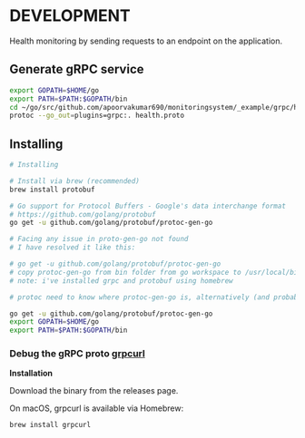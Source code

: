 # DEVELOPMENT

Health monitoring by sending requests to an endpoint on the application.

## Generate gRPC service

```sh
export GOPATH=$HOME/go
export PATH=$PATH:$GOPATH/bin
cd ~/go/src/github.com/apoorvakumar690/monitoringsystem/_example/grpc/health
protoc --go_out=plugins=grpc:. health.proto
```

## Installing

```bash
# Installing

# Install via brew (recommended)
brew install protobuf

# Go support for Protocol Buffers - Google's data interchange format
# https://github.com/golang/protobuf
go get -u github.com/golang/protobuf/protoc-gen-go

# Facing any issue in proto-gen-go not found
# I have resolved it like this:

# go get -u github.com/golang/protobuf/protoc-gen-go
# copy protoc-gen-go from bin folder from go workspace to /usr/local/bin/
# note: i've installed grpc and protobuf using homebrew

# protoc need to know where protoc-gen-go is, alternatively (and probably better) is to:

go get -u github.com/golang/protobuf/protoc-gen-go
export GOPATH=$HOME/go
export PATH=$PATH:$GOPATH/bin

```

### Debug the gRPC proto [grpcurl]

**Installation**

Download the binary from the releases page.

On macOS, grpcurl is available via Homebrew:

```sh
brew install grpcurl
```

[proto3]: https://developers.google.com/protocol-buffers/docs/proto3
[sonar-golang]: https://github.com/uartois/sonar-golang
[grpcurl]: https://github.com/fullstorydev/grpcurl
